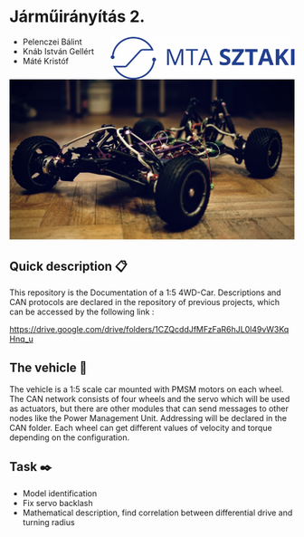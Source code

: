 # Járműirányítás 2.

<img align="right" width="325" height="75" src="https://github.com/istvan-knab/jarmuiranyitas_2/blob/main/Old%20Documentation/Pictures/sztaki_logo_kek.png">

* Pelenczei Bálint
* Knáb István Gellért
* Máté Kristóf



![alt text](https://github.com/istvan-knab/jarmuiranyitas_2/blob/main/Old%20Documentation/Pictures/_DSC6410.jpg)
## Quick description 📋

This repository is the Documentation of a 1:5 4WD-Car. Descriptions and CAN protocols are declared in the repository of previous projects, which can be accessed by the following link : 

https://drive.google.com/drive/folders/1CZQcddJfMFzFaR6hJL0l49vW3KqHnq_u

## The vehicle 🚗

The vehicle is a 1:5 scale car mounted with PMSM motors on each wheel. The CAN network consists of four wheels and the servo which will be used as actuators, but there are other modules that can send messages to other nodes like the Power Management Unit. Addressing will be declared in the CAN folder. Each wheel can get different values of velocity and torque depending on the configuration.


## Task ✒️

- Model identification
- Fix servo backlash
- Mathematical description, find correlation between differential drive and turning radius
